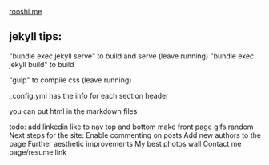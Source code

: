 [rooshi.me](rooshi.me)

## jekyll tips:

"bundle exec jekyll serve" to build and serve (leave running)
"bundle exec jekyll build" to build

"gulp" to compile css (leave running)

_config.yml has the info for each section header

you can put html in the markdown files

todo:
add linkedin like to nav top and bottom
make front page gifs random
Next steps for the site:
Enable commenting on posts
Add new authors to the page
Further aesthetic improvements
My best photos wall
Contact me page/resume link